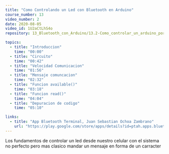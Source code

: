 ```yaml
---
title: "Como Controlando un Led con Bluetooth en Arduino"
course_number: 13
video_number: 2
date: 2020-08-05
video_id: 1U2aCtLhS4o
repository: 13_Bluetooth_con_Arduino/13.2-Como_controlar_un_arduino_por_bluetooth

topics:
  - title: "Introduccion"
    time: "00:00"
  - title: "Circuito"
    time: "00:42"
  - title: "Velocidad Comunicacion"
    time: "01:56"
  - title: "Mensaje comuncacion"
    time: "02:32"
  - title: "Funcion available()"
    time: "03:18"
  - title: "Funcion read()"
    time: "04:04"
  - title: "Depuracion de codigo"
    time: "05:10"

links:
  - title: "App Bluetooth Terminal, Juan Sebastian Ochoa Zambrano"
    url: "https://play.google.com/store/apps/details?id=ptah.apps.bluetoothterminal"
---
```


Los fundamentos de controlar un led desde nuestro celular con el sistema no perfecto pero mas clasico mandar un mensaje en forma de un carracter
